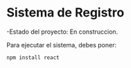 <h1> Sistema de Registro </h1>

-Estado del proyecto: En construccion.

Para ejecutar el sistema, debes poner:

```npm install react```

